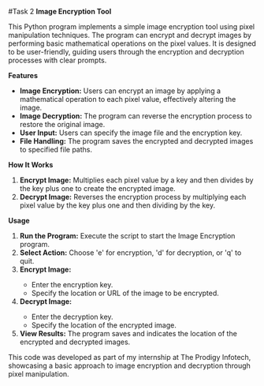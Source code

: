 #Task 2
<b>Image Encryption Tool</b>

This Python program implements a simple image encryption tool using pixel manipulation techniques. The program can encrypt and decrypt images by performing basic mathematical operations on the pixel values. It is designed to be user-friendly, guiding users through the encryption and decryption processes with clear prompts.

<b>Features</b>

- <b>Image Encryption:</b> Users can encrypt an image by applying a mathematical operation to each pixel value, effectively altering the image.
- <b>Image Decryption:</b> The program can reverse the encryption process to restore the original image.
- <b>User Input:</b> Users can specify the image file and the encryption key.
- <b>File Handling:</b> The program saves the encrypted and decrypted images to specified file paths.

<b>How It Works</b>

1. <b>Encrypt Image:</b> Multiplies each pixel value by a key and then divides by the key plus one to create the encrypted image.
2. <b>Decrypt Image:</b> Reverses the encryption process by multiplying each pixel value by the key plus one and then dividing by the key.

<b>Usage</b>
<ol>
<li><b>Run the Program:</b> Execute the script to start the Image Encryption program.</li>
<li><b>Select Action:</b> Choose 'e' for encryption, 'd' for decryption, or 'q' to quit.</li>
<li><b>Encrypt Image:</b></li>
  <ul>
    <li>Enter the encryption key.</li>
    <li>Specify the location or URL of the image to be encrypted.</li>
  </ul>
<li><b>Decrypt Image:</b></li>
  <ul>
    <li>Enter the decryption key.</li>
    <li>Specify the location of the encrypted image.</li>
  </ul>
<li><b>View Results:</b> The program saves and indicates the location of the encrypted and decrypted images.</li>
</ol>

This code was developed as part of my internship at The Prodigy Infotech, showcasing a basic approach to image encryption and decryption through pixel manipulation.